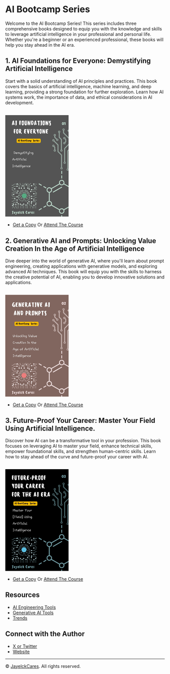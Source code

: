 # AI Bootcamp Series

Welcome to the AI Bootcamp Series! This series includes three comprehensive books designed to equip you with the knowledge and skills to leverage artificial intelligence in your professional and personal life. Whether you're a beginner or an experienced professional, these books will help you stay ahead in the AI era.


## 1. AI Foundations for Everyone: Demystifying Artificial Intelligence

Start with a solid understanding of AI principles and practices. This book covers the basics of artificial intelligence, machine learning, and deep learning, providing a strong foundation for further exploration. Learn how AI systems work, the importance of data, and ethical considerations in AI development.

<br> 
<img src="1.jpg" width="200"></img>

* [Get a Copy](https://www.amazon.com/dp/B0D84TY9BY?binding=kindle_edition&ref=dbs_dp_rwt_sb_pc_tkin) Or [Attend The Course](https://www.udemy.com/course/ai-foundations-for-everyone/?referralCode=BCC398B96E1F698980E2) 



## 2. Generative AI and Prompts: Unlocking Value Creation In the  Age of Artificial Intelligence

Dive deeper into the world of generative AI, where you'll learn about prompt engineering, creating applications with generative models, and exploring advanced AI techniques. This book will equip you with the skills to harness the creative potential of AI, enabling you to develop innovative solutions and applications.

<br> 
<img src="2.jpg" width="200"></img>


* [Get a Copy](https://www.amazon.com/dp/B0D84TY9BY?binding=kindle_edition&ref=dbs_dp_rwt_sb_pc_tkin) Or [Attend The Course](https://www.udemy.com/course/generative-ai-and-prompts/?referralCode=B00F3BF28D68153A9184) 



## 3. Future-Proof Your Career: Master Your Field Using Artificial Intelligence.

Discover how AI can be a transformative tool in your profession. This book focuses on leveraging AI to master your field, enhance technical skills, empower foundational skills, and strengthen human-centric skills. Learn how to stay ahead of the curve and future-proof your career with AI.

<br> 
<img src="3.jpg" width="200"></img>

* [Get a Copy](https://www.amazon.com/dp/B0D84TY9BY?binding=kindle_edition&ref=dbs_dp_rwt_sb_pc_tkin) Or [Attend The Course](https://www.udemy.com/course/future-proof-your-career-for-the-ai-era/?referralCode=DB2E906EFA22B8FA6D7A) 


## Resources

* [AI Engineering Tools](AI_Engineering_Tools.md)
* [Generative AI Tools](Gen_AI_Tools.md)
* [Trends](Trends.md)

## Connect with the Author

* [X or Twitter](https://twitter.com/jayelckcares)
* [Website](https://buymeacoffee.com/jayelckcares)

---

© <a href="https://github.com/jclabgit/ai_bootcamp/tree/main">JayelckCares</a>. All rights reserved.
